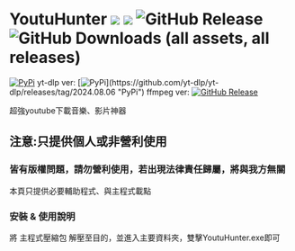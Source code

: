 # YoutuHunter ![](https://img.shields.io/badge/Rates-5_stars-orange) ![](https://img.shields.io/badge/Only_personal_use_&__Non--profit-330033) ![GitHub Release](https://img.shields.io/github/v/release/memtrain/YoutuHunter) ![GitHub Downloads (all assets, all releases)](https://img.shields.io/github/downloads/memtrain/YoutuHunter/total)


[![PyPi](https://img.shields.io/badge/-PyPi-blue.svg?logo=pypi&labelColor=555555&style=for-the-badge)](https://github.com/yt-dlp/yt-dlp/releases/tag/2024.08.06 "PyPi")
yt-dlp ver:
[![PyPi]("https://img.shields.io/github/v/release/yt-dlp/yt-dlp?style=for-the-badge&color=990000")](https://github.com/yt-dlp/yt-dlp/releases/tag/2024.08.06 "PyPi")
ffmpeg ver:
[![GitHub Release](https://img.shields.io/github/v/release/GyanD/codexffmpeg?style=for-the-badge&color=009900)](https://github.com/yt-dlp/yt-dlp/releases/tag/2024.08.06 "PyPi")

超強youtube下載音樂、影片神器
## 注意:只提供個人或非營利使用
### 皆有版權問題，請勿營利使用，若出現法律責任歸屬，將與我方無關
本頁只提供必要輔助程式、與主程式載點

### 安裝 & 使用說明
將 主程式壓縮包 解壓至目的，並進入主要資料夾，雙擊YoutuHunter.exe即可
